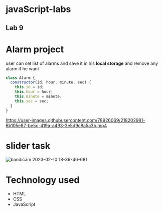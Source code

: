 # javaScript-labs
## Lab 9 
# Alarm project 
user can set list of alarms and save it in his **local storage**
and remove any alarm if he want 

```javascript
class Alarm {
  constructor(id, hour, minute, sec) {
    this.id = id;
    this.hour = hour;
    this.minute = minute;
    this.sec = sec;
  }
}
```


https://user-images.githubusercontent.com/78926069/218202981-6b105e87-be5c-419a-a493-3e5d9c8a5a3b.mp4


# slider task 

![bandicam 2023-02-10 18-36-46-681](https://user-images.githubusercontent.com/78926069/218203017-950f4fcb-e82b-4e6c-8dd5-bf4966f7692b.jpg)

# Technology used
- HTML
- CSS
- JavaScript 
